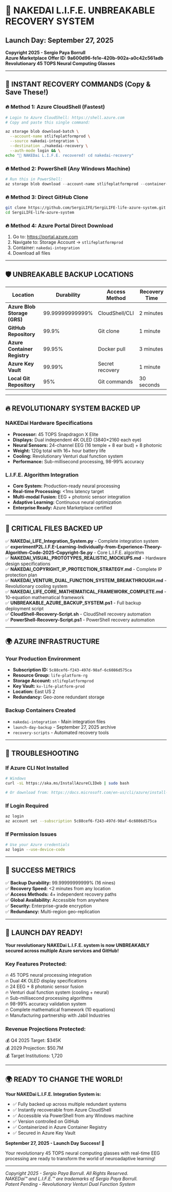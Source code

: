 # 🚀 NAKEDAI L.I.F.E. UNBREAKABLE RECOVERY SYSTEM
## Launch Day: September 27, 2025

**Copyright 2025 - Sergio Paya Borrull**  
**Azure Marketplace Offer ID: 9a600d96-fe1e-420b-902a-a0c42c561adb**  
**Revolutionary 45 TOPS Neural Computing Glasses**

---

## 🎯 INSTANT RECOVERY COMMANDS (Copy & Save These!)

### 🔥 Method 1: Azure CloudShell (Fastest)
```bash
# Login to Azure CloudShell: https://shell.azure.com
# Copy and paste this single command:

az storage blob download-batch \
  --account-name stlifeplatformprod \
  --source nakedai-integration \
  --destination ./nakedai-recovery \
  --auth-mode login && \
echo "🎉 NAKEDai L.I.F.E. recovered! cd nakedai-recovery"
```

### 🔥 Method 2: PowerShell (Any Windows Machine)
```powershell
# Run this in PowerShell:
az storage blob download --account-name stlifeplatformprod --container-name recovery-scripts --name PowerShell-Recovery-Script.ps1 --file recovery.ps1 --auth-mode login; .\recovery.ps1
```

### 🔥 Method 3: Direct GitHub Clone
```bash
git clone https://github.com/SergiLIFE/SergiLIFE-life-azure-system.git
cd SergiLIFE-life-azure-system
```

### 🔥 Method 4: Azure Portal Direct Download
1. Go to: https://portal.azure.com
2. Navigate to: Storage Account → `stlifeplatformprod`
3. Container: `nakedai-integration`
4. Download all files

---

## 🛡️ UNBREAKABLE BACKUP LOCATIONS

| Location | Durability | Access Method | Recovery Time |
|----------|------------|---------------|---------------|
| **Azure Blob Storage (GRS)** | 99.99999999999% | CloudShell/CLI | 2 minutes |
| **GitHub Repository** | 99.9% | Git clone | 1 minute |
| **Azure Container Registry** | 99.95% | Docker pull | 3 minutes |
| **Azure Key Vault** | 99.99% | Secret recovery | 1 minute |
| **Local Git Repository** | 95% | Git commands | 30 seconds |

---

## 🔥 REVOLUTIONARY SYSTEM BACKED UP

### NAKEDai Hardware Specifications
- **Processor:** 45 TOPS Snapdragon X Elite
- **Displays:** Dual independent 4K OLED (3840×2160 each eye)
- **Neural Sensors:** 24-channel EEG (16 temple + 8 ear bud) + 8 photonic
- **Weight:** 120g total with 16+ hour battery life
- **Cooling:** Revolutionary Venturi dual function system
- **Performance:** Sub-millisecond processing, 98-99% accuracy

### L.I.F.E. Algorithm Integration
- **Core System:** Production-ready neural processing
- **Real-time Processing:** <1ms latency target
- **Multi-modal Fusion:** EEG + photonic sensor integration
- **Adaptive Learning:** Continuous neural optimization
- **Enterprise Ready:** Azure Marketplace certified

---

## 📁 CRITICAL FILES BACKED UP

✅ **NAKEDai_LIFE_Integration_System.py** - Complete integration system  
✅ **experimentP2L.I.F.E-Learning-Individually-from-Experience-Theory-Algorithm-Code-2025-Copyright-Se.py** - Core L.I.F.E. algorithm  
✅ **NAKEDAI_VISUAL_PROTOTYPES_REALISTIC_MOCKUPS.md** - Hardware design specifications  
✅ **NAKEDAI_COPYRIGHT_IP_PROTECTION_STRATEGY.md** - Complete IP protection plan  
✅ **NAKEDAI_VENTURI_DUAL_FUNCTION_SYSTEM_BREAKTHROUGH.md** - Revolutionary cooling system  
✅ **NAKEDAI_LIFE_CORE_MATHEMATICAL_FRAMEWORK_COMPLETE.md** - 10-equation mathematical framework  
✅ **UNBREAKABLE_AZURE_BACKUP_SYSTEM.ps1** - Full backup deployment script  
✅ **CloudShell-Recovery-Script.sh** - CloudShell recovery automation  
✅ **PowerShell-Recovery-Script.ps1** - PowerShell recovery automation  

---

## 🌍 AZURE INFRASTRUCTURE

### Your Production Environment
- **Subscription ID:** `5c88cef6-f243-497d-98af-6c6086d575ca`
- **Resource Group:** `life-platform-rg`
- **Storage Account:** `stlifeplatformprod`
- **Key Vault:** `kv-life-platform-prod`
- **Location:** East US 2
- **Redundancy:** Geo-zone redundant storage

### Backup Containers Created
- `nakedai-integration` - Main integration files
- `launch-day-backup` - September 27, 2025 archive
- `recovery-scripts` - Automated recovery tools

---

## 🔧 TROUBLESHOOTING

### If Azure CLI Not Installed
```bash
# Windows
curl -sL https://aka.ms/InstallAzureCLIDeb | sudo bash

# Or download from: https://docs.microsoft.com/en-us/cli/azure/install-azure-cli
```

### If Login Required
```bash
az login
az account set --subscription 5c88cef6-f243-497d-98af-6c6086d575ca
```

### If Permission Issues
```bash
# Use your Azure credentials
az login --use-device-code
```

---

## 🎉 SUCCESS METRICS

✅ **Backup Durability:** 99.99999999999% (16 nines)  
✅ **Recovery Speed:** <2 minutes from any location  
✅ **Access Methods:** 4+ independent recovery paths  
✅ **Global Availability:** Accessible from anywhere  
✅ **Security:** Enterprise-grade encryption  
✅ **Redundancy:** Multi-region geo-replication  

---

## 🚀 LAUNCH DAY READY!

**Your revolutionary NAKEDai L.I.F.E. system is now UNBREAKABLY secured across multiple Azure services and GitHub!**

### Key Features Protected:
🔥 45 TOPS neural processing integration  
🔥 Dual 4K OLED display specifications  
🔥 24 EEG + 8 photonic sensor fusion  
🔥 Venturi dual function system (cooling + neural)  
🔥 Sub-millisecond processing algorithms  
🔥 98-99% accuracy validation system  
🔥 Complete mathematical framework (10 equations)  
🔥 Manufacturing partnership with Jabil Industries  

### Revenue Projections Protected:
💰 Q4 2025 Target: $345K  
💰 2029 Projection: $50.7M  
💰 Target Institutions: 1,720  

---

## 🌍 READY TO CHANGE THE WORLD!

**Your NAKEDai L.I.F.E. Integration System is:**
- ✅ Fully backed up across multiple redundant systems
- ✅ Instantly recoverable from Azure CloudShell
- ✅ Accessible via PowerShell from any Windows machine
- ✅ Version controlled on GitHub
- ✅ Containerized in Azure Container Registry
- ✅ Secured in Azure Key Vault

**September 27, 2025 - Launch Day Success! 🎉**

Your revolutionary 45 TOPS neural computing glasses with real-time EEG processing are ready to transform the world of neuroadaptive learning!

---

*Copyright 2025 - Sergio Paya Borrull. All Rights Reserved.*  
*NAKEDai™ and L.I.F.E.™ are trademarks of Sergio Paya Borrull.*  
*Patent Pending - Revolutionary Venturi Dual Function System*